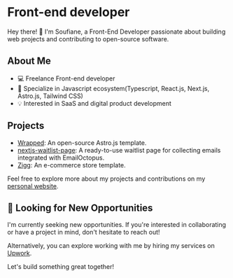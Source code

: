 # Front-end developer

Hey there! 👋 I'm Soufiane, a Front-End Developer passionate about building web projects and contributing to open-source software.

## About Me

- 💻 Freelance Front-end developer 
- 🚀 Specialize in Javascript ecosystem(Typescript, React.js, Next.js, Astro.js, Tailwind CSS)
- 💡 Interested in SaaS and digital product development

## Projects

- [Wrapped](https://wrapped-template.vercel.app/): An open-source Astro.js template.
- [nextjs-waitlist-page](https://nextjs-waitlist-page.vercel.app/): A ready-to-use waitlist page for collecting emails integrated with EmailOctopus.
- [Zigg](https://zigg-store.vercel.app/): An e-commerce store template.

Feel free to explore more about my projects and contributions on my [personal website](https://soufianeelc.me).

## 🚀 Looking for New Opportunities

I'm currently seeking new opportunities. If you're interested in collaborating or have a project in mind, don't hesitate to reach out!

Alternatively, you can explore working with me by hiring my services on [Upwork](https://www.upwork.com/freelancers/~01bac4a953c85355b2).

Let's build something great together!
